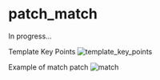 # patch_match
In progress...

Template Key Points
![template_key_points](https://user-images.githubusercontent.com/24530942/210603843-ecd81551-477d-4aab-b592-0e4a6c0e6e16.png)

Example of match patch
![match](https://user-images.githubusercontent.com/24530942/210603888-75e7fa39-67e9-43d1-ab72-36e5f79109f2.png)
